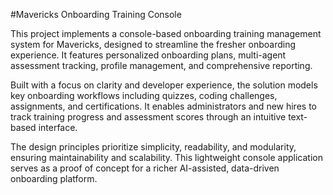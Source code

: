 #Mavericks Onboarding Training Console

This project implements a console-based onboarding training management system for Mavericks, designed to streamline the fresher onboarding experience. It features personalized onboarding plans, multi-agent assessment tracking, profile management, and comprehensive reporting.

Built with a focus on clarity and developer experience, the solution models key onboarding workflows including quizzes, coding challenges, assignments, and certifications. It enables administrators and new hires to track training progress and assessment scores through an intuitive text-based interface.

The design principles prioritize simplicity, readability, and modularity, ensuring maintainability and scalability. This lightweight console application serves as a proof of concept for a richer AI-assisted, data-driven onboarding platform.
